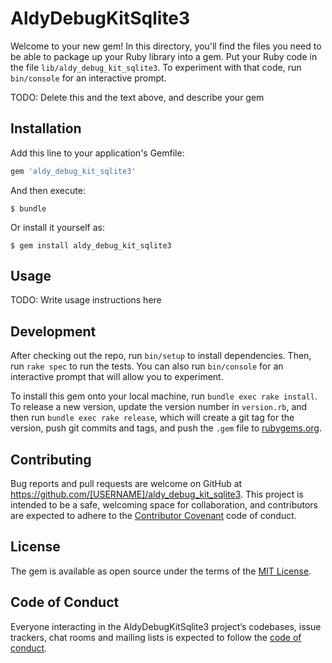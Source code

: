 # AldyDebugKitSqlite3

Welcome to your new gem! In this directory, you'll find the files you need to be able to package up your Ruby library into a gem. Put your Ruby code in the file `lib/aldy_debug_kit_sqlite3`. To experiment with that code, run `bin/console` for an interactive prompt.

TODO: Delete this and the text above, and describe your gem

## Installation

Add this line to your application's Gemfile:

```ruby
gem 'aldy_debug_kit_sqlite3'
```

And then execute:

    $ bundle

Or install it yourself as:

    $ gem install aldy_debug_kit_sqlite3

## Usage

TODO: Write usage instructions here

## Development

After checking out the repo, run `bin/setup` to install dependencies. Then, run `rake spec` to run the tests. You can also run `bin/console` for an interactive prompt that will allow you to experiment.

To install this gem onto your local machine, run `bundle exec rake install`. To release a new version, update the version number in `version.rb`, and then run `bundle exec rake release`, which will create a git tag for the version, push git commits and tags, and push the `.gem` file to [rubygems.org](https://rubygems.org).

## Contributing

Bug reports and pull requests are welcome on GitHub at https://github.com/[USERNAME]/aldy_debug_kit_sqlite3. This project is intended to be a safe, welcoming space for collaboration, and contributors are expected to adhere to the [Contributor Covenant](http://contributor-covenant.org) code of conduct.

## License

The gem is available as open source under the terms of the [MIT License](https://opensource.org/licenses/MIT).

## Code of Conduct

Everyone interacting in the AldyDebugKitSqlite3 project’s codebases, issue trackers, chat rooms and mailing lists is expected to follow the [code of conduct](https://github.com/[USERNAME]/aldy_debug_kit_sqlite3/blob/master/CODE_OF_CONDUCT.md).
